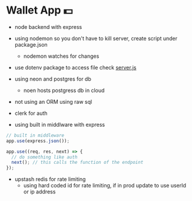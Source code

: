 # Wallet App 💵

- node backend with express
- using nodemon so you don't have to kill server, create script under package.json

  - nodemon watches for changes

- use dotenv package to access file check [server.js](./backend/server.js)

- using neon and postgres for db
  - noen hosts postgress db in cloud
- not using an ORM using raw sql

- clerk for auth
- using built in middlware with express

```js
// built in middleware
app.use(express.json());

app.use((req, res, next) => {
  // do something like auth
  next(); // this calls the function of the endpoint
});
```

- upstash redis for rate limiting
  - using hard coded id for rate limiting, if in prod update to use userId or ip address
